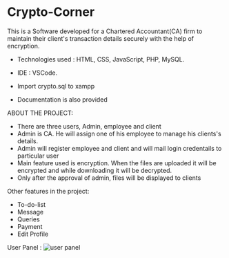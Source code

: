 # Crypto-Corner
This is a Software developed for a Chartered Accountant(CA) firm to maintain their client's transaction details securely with the help of encryption.

- Technologies used : HTML, CSS, JavaScript, PHP, MySQL.
- IDE : VSCode.

- Import crypto.sql to xampp

- Documentation is also provided

ABOUT THE PROJECT:
- There are three users, Admin, employee and client
- Admin is CA. He will assign one of his employee to manage his clients's details.
- Admin will register employee and client and will mail login credentails to particular user
- Main feature used is encryption. When the files are uploaded it will be encrypted and while downloading it will be decrypted.
- Only after the approval of admin, files will be displayed to clients

Other features in the project:
- To-do-list
- Message
- Queries
- Payment
- Edit Profile

  
User Panel :
![user panel](https://github.com/YashaswiVS/Crypto-Corner/assets/84309074/cd5b66a5-c427-4546-911b-1ce978526405)

